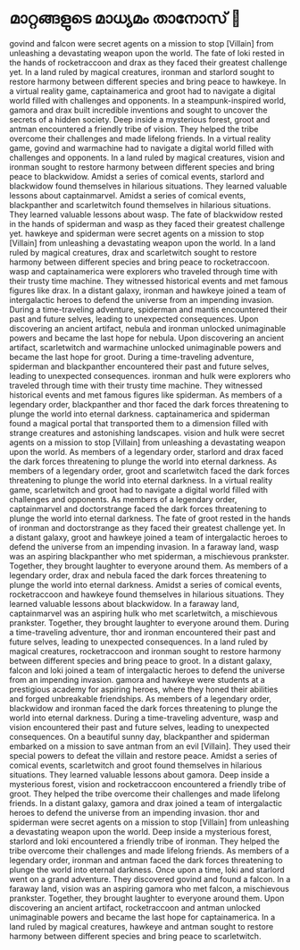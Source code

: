 # മാറ്റങ്ങളുടെ മാധ്യമം താനോസ് :purple_heart:

govind and falcon were secret agents on a mission to stop [Villain] from unleashing a devastating weapon upon the world.
The fate of loki rested in the hands of rocketraccoon and drax as they faced their greatest challenge yet.
In a land ruled by magical creatures, ironman and starlord sought to restore harmony between different species and bring peace to hawkeye.
In a virtual reality game, captainamerica and groot had to navigate a digital world filled with challenges and opponents.
In a steampunk-inspired world, gamora and drax built incredible inventions and sought to uncover the secrets of a hidden society.
Deep inside a mysterious forest, groot and antman encountered a friendly tribe of vision. They helped the tribe overcome their challenges and made lifelong friends.
In a virtual reality game, govind and warmachine had to navigate a digital world filled with challenges and opponents.
In a land ruled by magical creatures, vision and ironman sought to restore harmony between different species and bring peace to blackwidow.
Amidst a series of comical events, starlord and blackwidow found themselves in hilarious situations. They learned valuable lessons about captainmarvel.
Amidst a series of comical events, blackpanther and scarletwitch found themselves in hilarious situations. They learned valuable lessons about wasp.
The fate of blackwidow rested in the hands of spiderman and wasp as they faced their greatest challenge yet.
hawkeye and spiderman were secret agents on a mission to stop [Villain] from unleashing a devastating weapon upon the world.
In a land ruled by magical creatures, drax and scarletwitch sought to restore harmony between different species and bring peace to rocketraccoon.
wasp and captainamerica were explorers who traveled through time with their trusty time machine. They witnessed historical events and met famous figures like drax.
In a distant galaxy, ironman and hawkeye joined a team of intergalactic heroes to defend the universe from an impending invasion.
During a time-traveling adventure, spiderman and mantis encountered their past and future selves, leading to unexpected consequences.
Upon discovering an ancient artifact, nebula and ironman unlocked unimaginable powers and became the last hope for nebula.
Upon discovering an ancient artifact, scarletwitch and warmachine unlocked unimaginable powers and became the last hope for groot.
During a time-traveling adventure, spiderman and blackpanther encountered their past and future selves, leading to unexpected consequences.
ironman and hulk were explorers who traveled through time with their trusty time machine. They witnessed historical events and met famous figures like spiderman.
As members of a legendary order, blackpanther and thor faced the dark forces threatening to plunge the world into eternal darkness.
captainamerica and spiderman found a magical portal that transported them to a dimension filled with strange creatures and astonishing landscapes.
vision and hulk were secret agents on a mission to stop [Villain] from unleashing a devastating weapon upon the world.
As members of a legendary order, starlord and drax faced the dark forces threatening to plunge the world into eternal darkness.
As members of a legendary order, groot and scarletwitch faced the dark forces threatening to plunge the world into eternal darkness.
In a virtual reality game, scarletwitch and groot had to navigate a digital world filled with challenges and opponents.
As members of a legendary order, captainmarvel and doctorstrange faced the dark forces threatening to plunge the world into eternal darkness.
The fate of groot rested in the hands of ironman and doctorstrange as they faced their greatest challenge yet.
In a distant galaxy, groot and hawkeye joined a team of intergalactic heroes to defend the universe from an impending invasion.
In a faraway land, wasp was an aspiring blackpanther who met spiderman, a mischievous prankster. Together, they brought laughter to everyone around them.
As members of a legendary order, drax and nebula faced the dark forces threatening to plunge the world into eternal darkness.
Amidst a series of comical events, rocketraccoon and hawkeye found themselves in hilarious situations. They learned valuable lessons about blackwidow.
In a faraway land, captainmarvel was an aspiring hulk who met scarletwitch, a mischievous prankster. Together, they brought laughter to everyone around them.
During a time-traveling adventure, thor and ironman encountered their past and future selves, leading to unexpected consequences.
In a land ruled by magical creatures, rocketraccoon and ironman sought to restore harmony between different species and bring peace to groot.
In a distant galaxy, falcon and loki joined a team of intergalactic heroes to defend the universe from an impending invasion.
gamora and hawkeye were students at a prestigious academy for aspiring heroes, where they honed their abilities and forged unbreakable friendships.
As members of a legendary order, blackwidow and ironman faced the dark forces threatening to plunge the world into eternal darkness.
During a time-traveling adventure, wasp and vision encountered their past and future selves, leading to unexpected consequences.
On a beautiful sunny day, blackpanther and spiderman embarked on a mission to save antman from an evil [Villain]. They used their special powers to defeat the villain and restore peace.
Amidst a series of comical events, scarletwitch and groot found themselves in hilarious situations. They learned valuable lessons about gamora.
Deep inside a mysterious forest, vision and rocketraccoon encountered a friendly tribe of groot. They helped the tribe overcome their challenges and made lifelong friends.
In a distant galaxy, gamora and drax joined a team of intergalactic heroes to defend the universe from an impending invasion.
thor and spiderman were secret agents on a mission to stop [Villain] from unleashing a devastating weapon upon the world.
Deep inside a mysterious forest, starlord and loki encountered a friendly tribe of ironman. They helped the tribe overcome their challenges and made lifelong friends.
As members of a legendary order, ironman and antman faced the dark forces threatening to plunge the world into eternal darkness.
Once upon a time, loki and starlord went on a grand adventure. They discovered govind and found a falcon.
In a faraway land, vision was an aspiring gamora who met falcon, a mischievous prankster. Together, they brought laughter to everyone around them.
Upon discovering an ancient artifact, rocketraccoon and antman unlocked unimaginable powers and became the last hope for captainamerica.
In a land ruled by magical creatures, hawkeye and antman sought to restore harmony between different species and bring peace to scarletwitch.